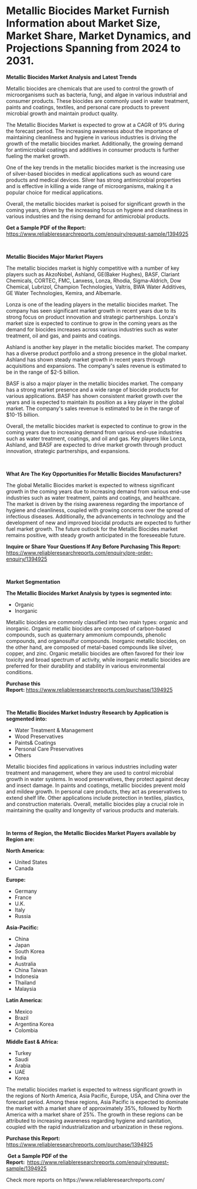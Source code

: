 <p><h1>Metallic Biocides Market Furnish Information about Market Size, Market Share, Market Dynamics, and Projections Spanning from 2024 to 2031.</h1></p><p><strong>Metallic Biocides Market Analysis and Latest Trends</strong></p>
<p><p>Metallic biocides are chemicals that are used to control the growth of microorganisms such as bacteria, fungi, and algae in various industrial and consumer products. These biocides are commonly used in water treatment, paints and coatings, textiles, and personal care products to prevent microbial growth and maintain product quality.</p><p>The Metallic Biocides Market is expected to grow at a CAGR of 9% during the forecast period. The increasing awareness about the importance of maintaining cleanliness and hygiene in various industries is driving the growth of the metallic biocides market. Additionally, the growing demand for antimicrobial coatings and additives in consumer products is further fueling the market growth.</p><p>One of the key trends in the metallic biocides market is the increasing use of silver-based biocides in medical applications such as wound care products and medical devices. Silver has strong antimicrobial properties and is effective in killing a wide range of microorganisms, making it a popular choice for medical applications.</p><p>Overall, the metallic biocides market is poised for significant growth in the coming years, driven by the increasing focus on hygiene and cleanliness in various industries and the rising demand for antimicrobial products.</p></p>
<p><strong>Get a Sample PDF of the Report:&nbsp;</strong> <a href="https://www.reliableresearchreports.com/enquiry/request-sample/1394925">https://www.reliableresearchreports.com/enquiry/request-sample/1394925</a></p>
<p>&nbsp;</p>
<p><strong>Metallic Biocides Major Market Players</strong></p>
<p><p>The metallic biocides market is highly competitive with a number of key players such as AkzoNobel, Ashland, GE(Baker Hughes), BASF, Clariant Chemicals, CORTEC, FMC, Lanxess, Lonza, Rhodia, Sigma-Aldrich, Dow Chemical, Lubrizol, Champion Technologies, Valtris, BWA Water Additives, GE Water Technologies, Kemira, and Albemarle.</p><p>Lonza is one of the leading players in the metallic biocides market. The company has seen significant market growth in recent years due to its strong focus on product innovation and strategic partnerships. Lonza's market size is expected to continue to grow in the coming years as the demand for biocides increases across various industries such as water treatment, oil and gas, and paints and coatings.</p><p>Ashland is another key player in the metallic biocides market. The company has a diverse product portfolio and a strong presence in the global market. Ashland has shown steady market growth in recent years through acquisitions and expansions. The company's sales revenue is estimated to be in the range of $2-5 billion.</p><p>BASF is also a major player in the metallic biocides market. The company has a strong market presence and a wide range of biocide products for various applications. BASF has shown consistent market growth over the years and is expected to maintain its position as a key player in the global market. The company's sales revenue is estimated to be in the range of $10-15 billion.</p><p>Overall, the metallic biocides market is expected to continue to grow in the coming years due to increasing demand from various end-use industries such as water treatment, coatings, and oil and gas. Key players like Lonza, Ashland, and BASF are expected to drive market growth through product innovation, strategic partnerships, and expansions.</p></p>
<p>&nbsp;</p>
<p><strong>What Are The Key Opportunities For Metallic Biocides Manufacturers?</strong></p>
<p><p>The global Metallic Biocides market is expected to witness significant growth in the coming years due to increasing demand from various end-use industries such as water treatment, paints and coatings, and healthcare. The market is driven by the rising awareness regarding the importance of hygiene and cleanliness, coupled with growing concerns over the spread of infectious diseases. Additionally, the advancements in technology and the development of new and improved biocidal products are expected to further fuel market growth. The future outlook for the Metallic Biocides market remains positive, with steady growth anticipated in the foreseeable future.</p></p>
<p><strong>Inquire or Share Your Questions If Any Before Purchasing This Report:</strong> <a href="https://www.reliableresearchreports.com/enquiry/pre-order-enquiry/1394925">https://www.reliableresearchreports.com/enquiry/pre-order-enquiry/1394925</a></p>
<p>&nbsp;</p>
<p><strong>Market Segmentation</strong></p>
<p><strong>The Metallic Biocides Market Analysis by types is segmented into:</strong></p>
<p><ul><li>Organic</li><li>Inorganic</li></ul></p>
<p><p>Metallic biocides are commonly classified into two main types: organic and inorganic. Organic metallic biocides are composed of carbon-based compounds, such as quaternary ammonium compounds, phenolic compounds, and organosulfur compounds. Inorganic metallic biocides, on the other hand, are composed of metal-based compounds like silver, copper, and zinc. Organic metallic biocides are often favored for their low toxicity and broad spectrum of activity, while inorganic metallic biocides are preferred for their durability and stability in various environmental conditions.</p></p>
<p><strong>Purchase this Report:&nbsp;</strong><a href="https://www.reliableresearchreports.com/purchase/1394925">https://www.reliableresearchreports.com/purchase/1394925</a></p>
<p>&nbsp;</p>
<p><strong>The Metallic Biocides Market Industry Research by Application is segmented into:</strong></p>
<p><ul><li>Water Treatment & Management</li><li>Wood Preservatives</li><li>Paints& Coatings</li><li>Personal Care Preservatives</li><li>Others</li></ul></p>
<p><p>Metallic biocides find applications in various industries including water treatment and management, where they are used to control microbial growth in water systems. In wood preservatives, they protect against decay and insect damage. In paints and coatings, metallic biocides prevent mold and mildew growth. In personal care products, they act as preservatives to extend shelf life. Other applications include protection in textiles, plastics, and construction materials. Overall, metallic biocides play a crucial role in maintaining the quality and longevity of various products and materials.</p></p>
<p>&nbsp;</p>
<p><strong>In terms of Region, the Metallic Biocides Market Players available by Region are:</strong></p>
<p>
    <p> <strong> North America: </strong>
        <ul>
            <li>United States</li>
            <li>Canada</li>
        </ul>
        </p> 
    <p> <strong> Europe: </strong>
        <ul>
            <li>Germany</li>
            <li>France</li>
            <li>U.K.</li>
            <li>Italy</li>
            <li>Russia</li>
        </ul>
        </p> 
    <p> <strong> Asia-Pacific: </strong>
        <ul>
            <li>China</li>
            <li>Japan</li>
            <li>South Korea</li>
            <li>India</li>
            <li>Australia</li>
            <li>China Taiwan</li>
            <li>Indonesia</li>
            <li>Thailand</li>
            <li>Malaysia</li>
        </ul>
        </p> 
    <p> <strong> Latin America: </strong>
        <ul>
            <li>Mexico</li>
            <li>Brazil</li>
            <li>Argentina Korea</li>
            <li>Colombia</li>
        </ul>
        </p> 
    <p> <strong> Middle East & Africa: </strong>
        <ul>
            <li>Turkey</li>
            <li>Saudi</li>
            <li>Arabia</li>
            <li>UAE</li>
            <li>Korea</li>
        </ul>
    </p>
    </p>
<p><p>The metallic biocides market is expected to witness significant growth in the regions of North America, Asia Pacific, Europe, USA, and China over the forecast period. Among these regions, Asia Pacific is expected to dominate the market with a market share of approximately 35%, followed by North America with a market share of 25%. The growth in these regions can be attributed to increasing awareness regarding hygiene and sanitation, coupled with the rapid industrialization and urbanization in these regions.</p></p>
<p><strong>Purchase this Report: </strong><a href="https://www.reliableresearchreports.com/purchase/1394925">https://www.reliableresearchreports.com/purchase/1394925</a></p>
<p>&nbsp;<strong>Get a Sample PDF of the Report:&nbsp;&nbsp;</strong><a href="https://www.reliableresearchreports.com/enquiry/request-sample/1394925">https://www.reliableresearchreports.com/enquiry/request-sample/1394925</a></p>
<p><strong></strong></p>
<p>Check more reports on https://www.reliableresearchreports.com/</p>